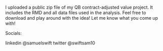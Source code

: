 I uploaded a public zip file of my QB contract-adjusted value project. It includes the RMD and all data files used in the analysis. Feel free to download and play around with the idea! Let me know what you come up with!

Socials:

linkedin @samuelswift
twitter @swiftsam10 

